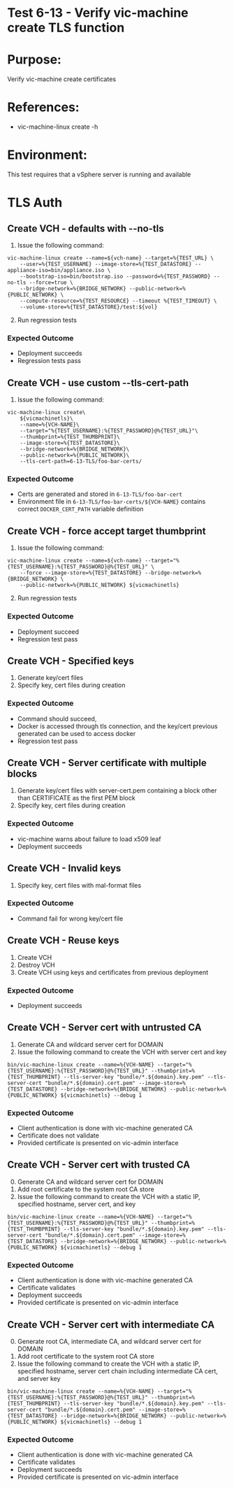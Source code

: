 Test 6-13 - Verify vic-machine create TLS function
=======

# Purpose:
Verify vic-machine create certificates

# References:
* vic-machine-linux create -h

# Environment:
This test requires that a vSphere server is running and available



TLS Auth
=======

## Create VCH - defaults with --no-tls
1. Issue the following command:
```
vic-machine-linux create --name=${vch-name} --target=%{TEST_URL} \
    --user=%{TEST_USERNAME} --image-store=%{TEST_DATASTORE} --appliance-iso=bin/appliance.iso \
    --bootstrap-iso=bin/bootstrap.iso --password=%{TEST_PASSWORD} --no-tls --force=true \
    --bridge-network=%{BRIDGE_NETWORK} --public-network=%{PUBLIC_NETWORK} \
    --compute-resource=%{TEST_RESOURCE} --timeout %{TEST_TIMEOUT} \
    --volume-store=%{TEST_DATASTORE}/test:${vol}
```
2. Run regression tests

### Expected Outcome
* Deployment succeeds
* Regression tests pass

## Create VCH - use custom --tls-cert-path
1. Issue the following command:
```
vic-machine-linux create\
    ${vicmachinetls}\
    --name=%{VCH-NAME}\
    --target="%{TEST_USERNAME}:%{TEST_PASSWORD}@%{TEST_URL}"\
    --thumbprint=%{TEST_THUMBPRINT}\
    --image-store=%{TEST_DATASTORE}\
    --bridge-network=%{BRIDGE_NETWORK}\
    --public-network=%{PUBLIC_NETWORK}\
    --tls-cert-path=6-13-TLS/foo-bar-certs/
```
### Expected Outcome
* Certs are generated and stored in `6-13-TLS/foo-bar-cert`
* Environment file in `6-13-TLS/foo-bar-certs/${VCH-NAME}` contains correct `DOCKER_CERT_PATH` variable definition

## Create VCH - force accept target thumbprint
1. Issue the following command:
```
vic-machine-linux create --name=${vch-name} --target="%{TEST_USERNAME}:%{TEST_PASSWORD}@%{TEST_URL}" \
    --force --image-store=%{TEST_DATASTORE} --bridge-network=%{BRIDGE_NETWORK} \
    --public-network=%{PUBLIC_NETWORK} ${vicmachinetls}
```
2. Run regression tests

### Expected Outcome
* Deployment succeed
* Regression test pass


## Create VCH - Specified keys
1. Generate key/cert files
2. Specify key, cert files during creation

### Expected Outcome
* Command should succeed,
* Docker is accessed through tls connection, and the key/cert previous generated can be used to access docker
* Regression test pass


## Create VCH - Server certificate with multiple blocks
1. Generate key/cert files with server-cert.pem containing a block other than CERTIFICATE as the
   first PEM block
2. Specify key, cert files during creation

### Expected Outcome
* vic-machine warns about failure to load x509 leaf
* Deployment succeeds


## Create VCH - Invalid keys
1. Specify key, cert files with mal-format files

### Expected Outcome
* Command fail for wrong key/cert file


## Create VCH - Reuse keys
1. Create VCH
2. Destroy VCH
3. Create VCH using keys and certificates from previous deployment

### Expected Outcome
* Deployment succeeds


## Create VCH - Server cert with untrusted CA
1. Generate CA and wildcard server cert for DOMAIN
2. Issue the following command to create the VCH with server cert and key
```
bin/vic-machine-linux create --name=%{VCH-NAME} --target="%{TEST_USERNAME}:%{TEST_PASSWORD}@%{TEST_URL}" --thumbprint=%{TEST_THUMBPRINT} --tls-server-key "bundle/*.${domain}.key.pem" --tls-server-cert "bundle/*.${domain}.cert.pem" --image-store=%{TEST_DATASTORE} --bridge-network=%{BRIDGE_NETWORK} --public-network=%{PUBLIC_NETWORK} ${vicmachinetls} --debug 1
```

### Expected Outcome
* Client authentication is done with vic-machine generated CA
* Certificate does not validate
* Provided certificate is presented on vic-admin interface


## Create VCH - Server cert with trusted CA
0. Generate CA and wildcard server cert for DOMAIN
1. Add root certificate to the system root CA store
2. Issue the following command to create the VCH with a static IP, specified hostname, server cert, and key
```
bin/vic-machine-linux create --name=%{VCH-NAME} --target="%{TEST_USERNAME}:%{TEST_PASSWORD}@%{TEST_URL}" --thumbprint=%{TEST_THUMBPRINT} --tls-server-key "bundle/*.${domain}.key.pem" --tls-server-cert "bundle/*.${domain}.cert.pem" --image-store=%{TEST_DATASTORE} --bridge-network=%{BRIDGE_NETWORK} --public-network=%{PUBLIC_NETWORK} ${vicmachinetls} --debug 1
```

### Expected Outcome
* Client authentication is done with vic-machine generated CA
* Certificate validates
* Deployment succeeds
* Provided certificate is presented on vic-admin interface


## Create VCH - Server cert with intermediate CA
0. Generate root CA, intermediate CA, and wildcard server cert for DOMAIN
1. Add root certificate to the system root CA store
2. Issue the following command to create the VCH with a static IP, specified hostname, server cert chain including intermediate CA cert, and server key
```
bin/vic-machine-linux create --name=%{VCH-NAME} --target="%{TEST_USERNAME}:%{TEST_PASSWORD}@%{TEST_URL}" --thumbprint=%{TEST_THUMBPRINT} --tls-server-key "bundle/*.${domain}.key.pem" --tls-server-cert "bundle/*.${domain}.cert.pem" --image-store=%{TEST_DATASTORE} --bridge-network=%{BRIDGE_NETWORK} --public-network=%{PUBLIC_NETWORK} ${vicmachinetls} --debug 1
```

### Expected Outcome
* Client authentication is done with vic-machine generated CA
* Certificate validates
* Deployment succeeds
* Provided certificate is presented on vic-admin interface
